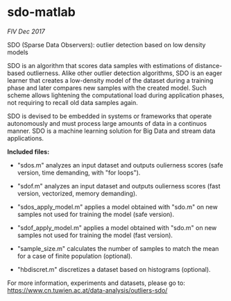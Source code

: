 # sdo-matlab
*FIV Dec 2017*

SDO (Sparse Data Observers): outlier detection based on low density models

SDO is an algorithm that scores data samples with estimations of distance-based outlierness. 
Alike other outlier detection algorithms, SDO is an eager learner that creates a low-density model 
of the dataset during a training phase and later compares new samples with the created model. 
Such scheme allows lightening the computational load during application phases, not requiring 
to recall old data samples again.

SDO is devised to be embedded in systems or frameworks that operate autonomously and must process 
large amounts of data in a continuos manner. SDO is a machine learning solution for Big Data and 
stream data applications.

**Included files:**
- "sdos.m" analyzes an input dataset and outputs oulierness scores (safe version, time demanding, with "for loops").

- "sdof.m" analyzes an input dataset and outputs oulierness scores (fast version, vectorized, memory demanding).

- "sdos_apply_model.m" applies a model obtained with "sdo.m" on new samples not used for training the model (safe version).

- "sdof_apply_model.m" applies a model obtained with "sdo.m" on new samples not used for training the model (fast version).

- "sample_size.m" calculates the number of samples to match the mean for a case of finite population (optional).

- "hbdiscret.m" discretizes a dataset based on histograms (optional).

For more information, experiments and datasets, please go to:
https://www.cn.tuwien.ac.at/data-analysis/outliers-sdo/

